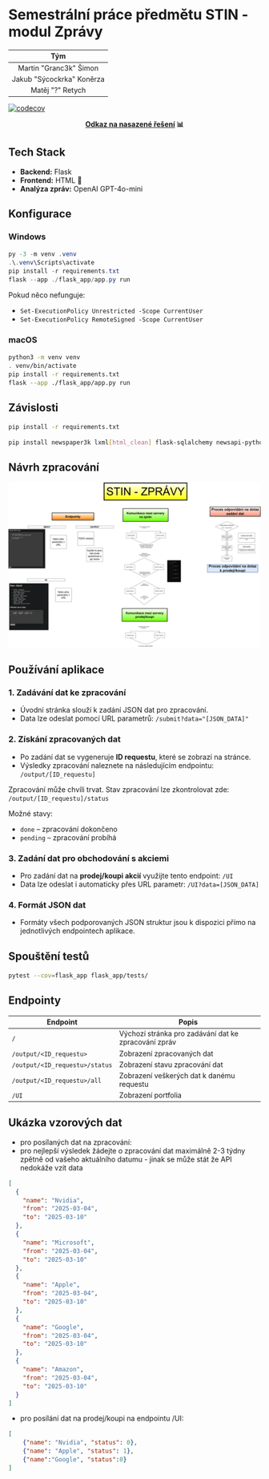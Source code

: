 # Semestrální práce předmětu STIN - modul Zprávy

| Tým                           |
|:-----------------------------:|
| Martin "Granc3k" Šimon         |
| Jakub "Sýcockrka" Koněrza      |
| Matěj "?" Retych              |


[![codecov](https://codecov.io/gh/Granc3k/STIN_ZPRAVY/graph/badge.svg?token=AO8L02LX7E)](https://codecov.io/gh/Granc3k/STIN_ZPRAVY)

<p align="center">
  <strong><a href="https://stin-zpravy.azurewebsites.net/">Odkaz na nasazené řešení</a> 📊</strong>
</p>


## Tech Stack

- **Backend:** Flask  
- **Frontend:** HTML 🎨  
- **Analýza zpráv:** OpenAI GPT-4o-mini  

## Konfigurace

### Windows
```powershell
py -3 -m venv .venv
.\.venv\Scripts\activate
pip install -r requirements.txt
flask --app ./flask_app/app.py run
```
Pokud něco nefunguje:
- ```Set-ExecutionPolicy Unrestricted -Scope CurrentUser```
- ```Set-ExecutionPolicy RemoteSigned -Scope CurrentUser```

### macOS
```sh
python3 -m venv venv
. venv/bin/activate
pip install -r requirements.txt
flask --app ./flask_app/app.py run
```

## Závislosti

```bash
pip install -r requirements.txt
```

```bash
pip install newspaper3k lxml[html_clean] flask-sqlalchemy newsapi-python Flask Werkzeug Jinja2 -U MarkupSafe -U itsdangerous click blinker python-dotenv watchdog
```

## Návrh zpracování
![diagram](./Dokumentace/navrh_zpracovani.svg)

## Používání aplikace

### 1. Zadávání dat ke zpracování
- Úvodní stránka slouží k zadání JSON dat pro zpracování.
- Data lze odeslat pomocí URL parametrů: ```/submit?data="[JSON_DATA]"```

### 2. Získání zpracovaných dat
- Po zadání dat se vygeneruje **ID requestu**, které se zobrazí na stránce.
- Výsledky zpracování naleznete na následujícím endpointu: ```/output/[ID_requestu]```

Zpracování může chvíli trvat. Stav zpracování lze zkontrolovat zde: ```/output/[ID_requestu]/status```

Možné stavy:  
- `done` – zpracování dokončeno  
- `pending` – zpracování probíhá  

### 3. Zadání dat pro obchodování s akciemi
- Pro zadání dat na **prodej/koupi akcií** využijte tento endpoint: ```/UI```
- Data lze odeslat i automaticky přes URL parametr: ```/UI?data=[JSON_DATA]```


### 4. Formát JSON dat
- Formáty všech podporovaných JSON struktur jsou k dispozici přímo na jednotlivých endpointech aplikace.


## Spouštění testů
```bash
pytest --cov=flask_app flask_app/tests/
```


## Endpointy

| Endpoint                  | Popis                                         |
|---------------------------|----------------------------------------------|
| `/`                       | Výchozí stránka pro zadávání dat ke zpracování zpráv |
| `/output/<ID_requestu>`   | Zobrazení zpracovaných dat                   |
| `/output/<ID_requestu>/status` | Zobrazení stavu zpracování dat        |
| `/output/<ID_requestu>/all` | Zobrazení veškerých dat k danému requestu        |
| `/UI`                     | Zobrazení portfolia                               |


## Ukázka vzorových dat
- pro posílaných dat na zpracování:
- pro nejlepší výsledek žádejte o zpracování dat maximálně 2-3 týdny zpětně od vašeho aktuálního datumu - jinak se může stát že API nedokáže vzít data

```json
[
  {
    "name": "Nvidia",
    "from": "2025-03-04",
    "to": "2025-03-10"
  },
  {
    "name": "Microsoft",
    "from": "2025-03-04",
    "to": "2025-03-10"
  },
  {
    "name": "Apple",
    "from": "2025-03-04",
    "to": "2025-03-10"
  },
  {
    "name": "Google",
    "from": "2025-03-04",
    "to": "2025-03-10"
  },
  {
    "name": "Amazon",
    "from": "2025-03-04",
    "to": "2025-03-10"
  }
]

```


- pro posílání dat na prodej/koupi na endpointu /UI:
```json
[
    {"name": "Nvidia", "status": 0},
    {"name": "Apple", "status": 1},
    {"name":"Google", "status":0}
]
```


